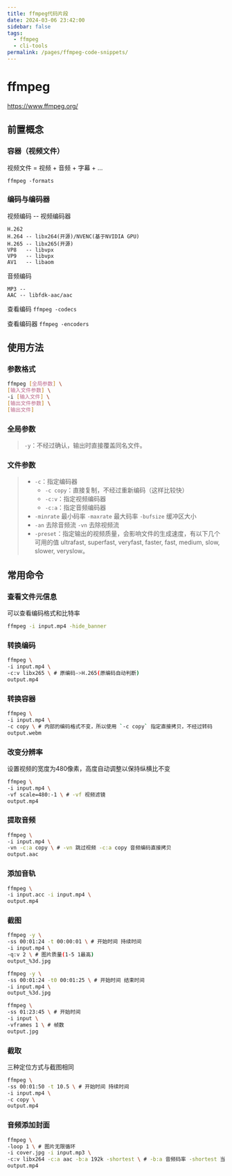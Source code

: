 ```yaml
---
title: ffmpeg代码片段
date: 2024-03-06 23:42:00
sidebar: false
tags:
  - ffmpeg
  - cli-tools
permalink: /pages/ffmpeg-code-snippets/
---
```


# ffmpeg

https://www.ffmpeg.org/

## 前置概念

### 容器（视频文件）

视频文件 = 视频 + 音频 + 字幕 + ...

`ffmpeg -formats`

### 编码与编码器

视频编码 -- 视频编码器

```
H.262
H.264 -- libx264(开源)/NVENC(基于NVIDIA GPU)
H.265 -- libx265(开源)
VP8   -- libvpx
VP9   -- libvpx
AV1   -- libaom
```

音频编码

```
MP3 -- 
AAC -- libfdk-aac/aac
```

查看编码 `ffmpeg -codecs`

查看编码器 `ffmpeg -encoders`

## 使用方法

### 参数格式

```bash
ffmpeg [全局参数] \
[输入文件参数] \
-i [输入文件] \
[输出文件参数] \
[输出文件]
```

### 全局参数

> `-y`：不经过确认，输出时直接覆盖同名文件。

### 文件参数

> - `-c`：指定编码器
>     - `-c copy`：直接复制，不经过重新编码（这样比较快）
>     - `-c:v`：指定视频编码器
>     - `-c:a`：指定音频编码器
> - `-minrate` 最小码率 `-maxrate` 最大码率 `-bufsize` 缓冲区大小
> - `-an` 去除音频流 `-vn` 去除视频流
> - `-preset`：指定输出的视频质量，会影响文件的生成速度，有以下几个可用的值 
>     ultrafast, superfast, veryfast, faster, fast, medium, slow, slower, veryslow。

## 常用命令

### 查看文件元信息

可以查看编码格式和比特率

```bash
ffmpeg -i input.mp4 -hide_banner
```

### 转换编码

```bash
ffmpeg \
-i input.mp4 \ 
-c:v libx265 \ # 原编码->H.265(原编码自动判断)
output.mp4
```

### 转换容器

```bash
ffmpeg \
-i input.mp4 \
-c copy \ # 内部的编码格式不变，所以使用 `-c copy` 指定直接拷贝，不经过转码
output.webm
```

### 改变分辨率

设置视频的宽度为480像素，高度自动调整以保持纵横比不变

```bash
ffmpeg \
-i input.mp4 \
-vf scale=480:-1 \ # -vf 视频滤镜
output.mp4
```

### 提取音频

```bash
ffmpeg \
-i input.mp4 \
-vn -c:a copy \ # -vn 跳过视频 -c:a copy 音频编码直接拷贝
output.aac
```

### 添加音轨

```bash
ffmpeg \
-i input.acc -i input.mp4 \
output.mp4
```

### 截图

```bash
ffmpeg -y \
-ss 00:01:24 -t 00:00:01 \ # 开始时间 持续时间
-i input.mp4 \
-q:v 2 \ # 图片质量(1-5 1最高)
output_%3d.jpg
```

```bash
ffmpeg -y \
-ss 00:01:24 -t0 00:01:25 \ # 开始时间 结束时间
-i input.mp4 \
output_%3d.jpg
```

```bash
ffmpeg \
-ss 01:23:45 \ # 开始时间
-i input \
-vframes 1 \ # 帧数
output.jpg
```

### 截取

三种定位方式与截图相同

```bash
ffmpeg \
-ss 00:01:50 -t 10.5 \ # 开始时间 持续时间
-i input.mp4 \
-c copy \
output.mp4
```

### 音频添加封面

```bash
ffmpeg \
-loop 1 \ # 图片无限循环
-i cover.jpg -i input.mp3 \
-c:v libx264 -c:a aac -b:a 192k -shortest \ # -b:a 音频码率 -shortest 当最短输出流结束时完成编码
output.mp4
```

